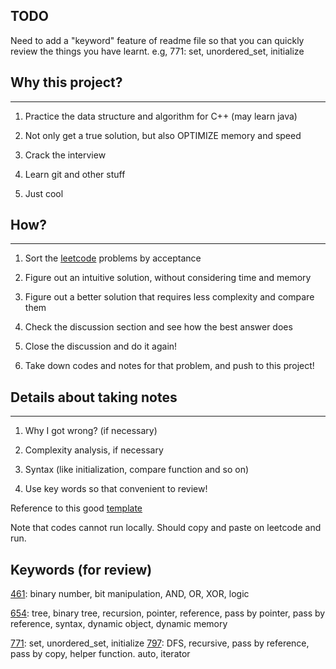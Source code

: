 ## TODO
Need to add a "keyword" feature of readme file so that you can quickly review the things you have learnt.
e.g, 771: set, unordered_set, initialize

## Why this project?
---
1. Practice the data structure and algorithm for C++ (may learn java)

2. Not only get a true solution, but also OPTIMIZE memory and speed

3. Crack the interview

4. Learn git and other stuff

5. Just cool
## How?
---
1. Sort the [leetcode](https://leetcode.com/problemset/all/) problems by acceptance

2. Figure out an intuitive solution, without considering time and memory

3. Figure out a better solution that requires less complexity and compare them

4. Check the discussion section and see how the best answer does

5. Close the discussion and do it again!

6. Take down codes and notes for that problem, and push to this project!

## Details about taking notes
---
1. Why I got wrong? (if necessary)

2. Complexity analysis, if necessary

3. Syntax (like initialization, compare function and so on)

4. Use key words so that convenient to review!


Reference to this good [template](https://github.com/illuz/leetcode)

Note that codes cannot run locally. Should copy and paste on leetcode and run.



## Keywords (for review)
[461](https://github.com/ljx0320/leetcode/tree/master/461_Hamming_Distance): binary number, bit manipulation, AND, OR, XOR, logic

[654](https://github.com/ljx0320/leetcode/tree/master/654_maximum_binary_tree): tree, binary tree, recursion, pointer, reference, pass by pointer, pass by reference, syntax, dynamic object, dynamic memory

[771](https://github.com/ljx0320/leetcode/tree/master/771_Jewels%20and%20Stones): set, unordered_set, initialize
[797](https://github.com/ljx0320/leetcode/tree/master/797_All_Paths_From_Source_to_Target): DFS, recursive, pass by reference, pass by copy, helper function. auto, iterator
